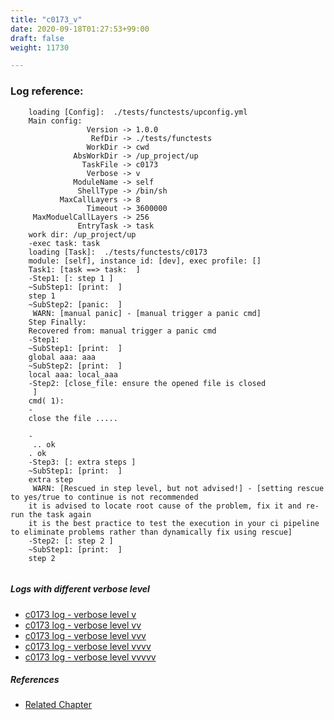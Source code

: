 ```yaml
---
title: "c0173_v"
date: 2020-09-18T01:27:53+99:00
draft: false
weight: 11730

---
```


### Log reference: <no value>

```
    loading [Config]:  ./tests/functests/upconfig.yml
    Main config:
                 Version -> 1.0.0
                  RefDir -> ./tests/functests
                 WorkDir -> cwd
              AbsWorkDir -> /up_project/up
                TaskFile -> c0173
                 Verbose -> v
              ModuleName -> self
               ShellType -> /bin/sh
           MaxCallLayers -> 8
                 Timeout -> 3600000
     MaxModuelCallLayers -> 256
               EntryTask -> task
    work dir: /up_project/up
    -exec task: task
    loading [Task]:  ./tests/functests/c0173
    module: [self], instance id: [dev], exec profile: []
    Task1: [task ==> task:  ]
    -Step1: [: step 1 ]
    ~SubStep1: [print:  ]
    step 1
    ~SubStep2: [panic:  ]
     WARN: [manual panic] - [manual trigger a panic cmd]
    Step Finally:
    Recovered from: manual trigger a panic cmd
    -Step1:
    ~SubStep1: [print:  ]
    global aaa: aaa
    ~SubStep2: [print:  ]
    local aaa: local_aaa
    -Step2: [close_file: ensure the opened file is closed
     ]
    cmd( 1):
    -
    close the file .....
    
    -
     .. ok
    . ok
    -Step3: [: extra steps ]
    ~SubStep1: [print:  ]
    extra step
     WARN: [Rescued in step level, but not advised!] - [setting rescue to yes/true to continue is not recommended
    it is advised to locate root cause of the problem, fix it and re-run the task again
    it is the best practice to test the execution in your ci pipeline to eliminate problems rather than dynamically fix using rescue]
    -Step2: [: step 2 ]
    ~SubStep1: [print:  ]
    step 2
    
```

##### Logs with different verbose level
* [c0173 log - verbose level v](../../logs/c0173_v)
* [c0173 log - verbose level vv](../../logs/c0173_vv)
* [c0173 log - verbose level vvv](../../logs/c0173_vvv)
* [c0173 log - verbose level vvvv](../../logs/c0173_vvvv)
* [c0173 log - verbose level vvvvv](../../logs/c0173_vvvvv)

##### References
* [Related Chapter](../../flow-controll/c0173)
